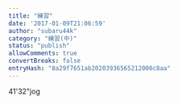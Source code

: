 ```yaml
---
title: "練習"
date: '2017-01-09T21:06:59'
author: "subaru44k"
category: "練習(中)"
status: "publish"
allowComments: true
convertBreaks: false
entryHash: "8a29f7651ab20203936565212000c8aa"
---
```

41'32"jog
